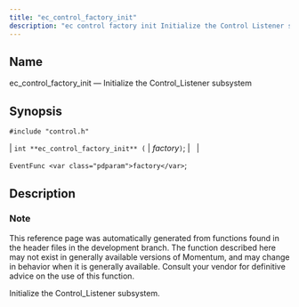 ```yaml
---
title: "ec_control_factory_init"
description: "ec control factory init Initialize the Control Listener subsystem int ec control factory init factory Event Func factory This reference page was automatically generated from functions found in the header files in the development branch The function described here may not exist in generally available versions of Momentum and may..."
---
```


<a name="apis.ec_control_factory_init"></a> 
## Name

ec_control_factory_init — Initialize the Control_Listener subsystem

## Synopsis

`#include "control.h"`

| `int **ec_control_factory_init** (` | <var class="pdparam">factory</var>`)`; |   |

`EventFunc <var class="pdparam">factory</var>`;<a name="idp49194704"></a> 
## Description

### Note

This reference page was automatically generated from functions found in the header files in the development branch. The function described here may not exist in generally available versions of Momentum, and may change in behavior when it is generally available. Consult your vendor for definitive advice on the use of this function.

Initialize the Control_Listener subsystem.